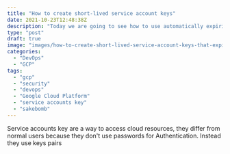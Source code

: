 ```yaml
---
title: "How to create short-lived service account keys"
date: 2021-10-23T12:48:38Z
description: "Today we are going to see how to use automatically expiring key for service accounts in GCP."
type: "post"
draft: true
image: "images/how-to-create-short-lived-service-account-keys-that-expire-in-minutes/cover.jpg"
categories: 
  - "DevOps"
  - "GCP"
tags:
  - "gcp"
  - "security"
  - "devops"
  - "Google Cloud Platform"
  - "service accounts key"
  - "sakebomb"
---
```


Service accounts key are a way to access cloud resources, they differ from normal users because they don't use passwords for Authentication. Instead they use keys pairs